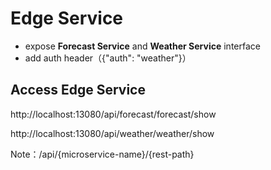 # Edge Service

-  expose **Forecast Service** and **Weather Service** interface
- add auth header（{"auth": "weather"}）


## Access Edge Service

http://localhost:13080/api/forecast/forecast/show

http://localhost:13080/api/weather/weather/show

Note：/api/{microservice-name}/{rest-path}
